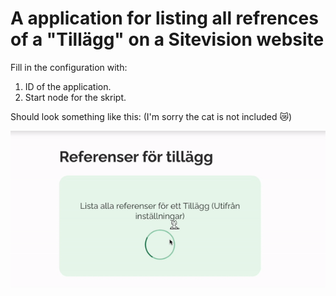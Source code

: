# A application for listing all refrences of a "Tillägg" on a Sitevision website

Fill in the configuration with:

1. ID of the application.
2. Start node for the skript.

Should look something like this: (I'm sorry the cat is not included 😿)

![En gif över appen](https://github.com/filiphuhta/webAppar/blob/main/list-application-references/images/app-references.gif)

